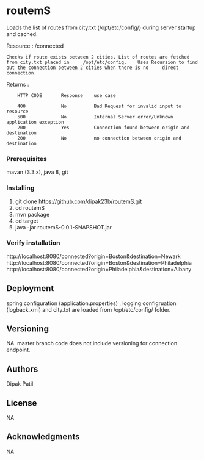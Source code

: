 # routemS

Loads the list of routes from city.txt (/opt/etc/config/) during server startup and cached.

Resource : /connected

	Checks if route exists between 2 cities. List of routes are fetched from city.txt placed in 	/opt/etc/config.	Uses Recursion to find out the connection between 2 cities when there is no 	direct connection.

Returns :

		HTTP CODE		Response	use case
		
		400				No			Bad Request for invalid input to resource
		500				No			Internal Server error/Unknown application exception
		200				Yes			Connection found between origin and destination
		200				No			no connection between origin and destination


### Prerequisites

mavan (3.3.x), java 8, git

### Installing

1. git clone https://github.com/dipak23b/routemS.git
2. cd routemS
2. mvn package
3. cd target
4. java -jar routemS-0.0.1-SNAPSHOT.jar

### Verify installation

http://localhost:8080/connected?origin=Boston&destination=Newark
http://localhost:8080/connected?origin=Boston&destination=Philadelphia
http://localhost:8080/connected?origin=Philadelphia&destination=Albany


## Deployment

spring configuration (application.properties) , logging configruation (logback.xml) and city.txt are loaded from /opt/etc/config/ folder.

## Versioning

NA. master branch code does not include versioning for connection endpoint.

## Authors
Dipak Patil

## License
NA

## Acknowledgments
NA
